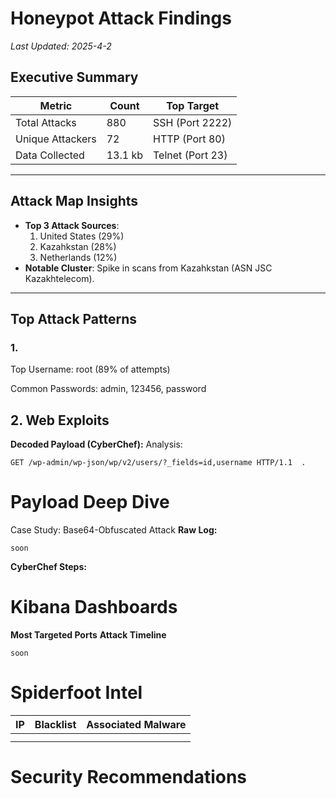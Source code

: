 # Honeypot Attack Findings  
*Last Updated: 2025-4-2*  

## Executive Summary  
| Metric               | Count     | Top Target          |
|----------------------|-----------|---------------------|
| Total Attacks        | 880    | SSH (Port 2222)     |
| Unique Attackers     | 72     | HTTP (Port 80)      |
| Data Collected       | 13.1 kb| Telnet (Port 23)    |

---

## Attack Map Insights  

- **Top 3 Attack Sources**:  
  1. United States (29%)  
  2. Kazahkstan (28%)  
  3. Netherlands (12%)  
- **Notable Cluster**: Spike in scans from Kazahkstan (ASN 	JSC Kazakhtelecom).  

---

##  Top Attack Patterns  
### 1. 

Top Username: root (89% of attempts)

Common Passwords: admin, 123456, password
## 2. Web Exploits 
**Decoded Payload (CyberChef):**
Analysis:
```
GET /wp-admin/wp-json/wp/v2/users/?_fields=id,username HTTP/1.1  .
```
# Payload Deep Dive
Case Study: Base64-Obfuscated Attack
**Raw Log:**
```
soon
```
**CyberChef Steps:**
# Kibana Dashboards
**Most Targeted Ports**
**Attack Timeline**
```
soon
```
# Spiderfoot Intel
| IP              | Blacklist     | Associated Malware         |
|----------------------|-----------|---------------------|
|         |     |      |
|     |     |    |

# Security Recommendations
